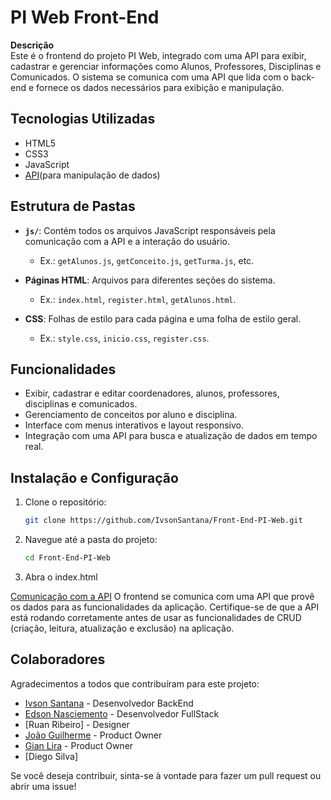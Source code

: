 # PI Web Front-End

**Descrição**  
Este é o frontend do projeto PI Web, integrado com uma API para exibir, cadastrar e gerenciar informações como Alunos, Professores, Disciplinas e Comunicados. O sistema se comunica com uma API que lida com o back-end e fornece os dados necessários para exibição e manipulação.

## Tecnologias Utilizadas

- HTML5
- CSS3
- JavaScript
- [API](https://github.com/IvsonSantana/Back-end-PI-Web)(para manipulação de dados)

## Estrutura de Pastas

- **`js/`**: Contém todos os arquivos JavaScript responsáveis pela comunicação com a API e a interação do usuário.
  - Ex.: `getAlunos.js`, `getConceito.js`, `getTurma.js`, etc.
  
- **Páginas HTML**: Arquivos para diferentes seções do sistema.
  - Ex.: `index.html`, `register.html`, `getAlunos.html`.

- **CSS**: Folhas de estilo para cada página e uma folha de estilo geral.
  - Ex.: `style.css`, `inicio.css`, `register.css`.

## Funcionalidades

- Exibir, cadastrar e editar coordenadores, alunos, professores, disciplinas e comunicados.
- Gerenciamento de conceitos por aluno e disciplina.
- Interface com menus interativos e layout responsivo.
- Integração com uma API para busca e atualização de dados em tempo real.

## Instalação e Configuração

1. Clone o repositório:
   ```bash
   git clone https://github.com/IvsonSantana/Front-End-PI-Web.git

2. Navegue até a pasta do projeto:
   ```bash
   cd Front-End-PI-Web

3. Abra o index.html

[Comunicação com a API](https://github.com/IvsonSantana/Back-end-PI-Web)
O frontend se comunica com uma API que provê os dados para as funcionalidades da aplicação. Certifique-se de que a API está rodando corretamente antes de usar as funcionalidades de CRUD 
(criação, leitura, atualização e exclusão) na aplicação.

## Colaboradores

Agradecimentos a todos que contribuíram para este projeto:

- [Ivson Santana](https://github.com/IvsonSantana) - Desenvolvedor BackEnd
- [Edson Nasciemento](https://github.com/Edson-N-Silva) - Desenvolvedor FullStack
- [Ruan Ribeiro] - Designer
- [João Guilherme](https://github.com/JotaaLm) - Product Owner
- [Gian Lira](https://github.com/GVlira) - Product Owner
- [Diego Silva]

Se você deseja contribuir, sinta-se à vontade para fazer um pull request ou abrir uma issue!
